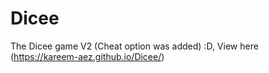 # Dicee
The Dicee game V2 (Cheat option was added) :D, View here (https://kareem-aez.github.io/Dicee/)
